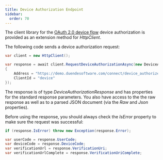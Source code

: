 ```yaml
---
title: Device Authorization Endpoint
sidebar:
  order: 70
---
```



The client library for the [OAuth 2.0 device
flow](https://tools.ietf.org/html/rfc7662) device authorization is
provided as an extension method for *HttpClient*.

The following code sends a device authorization request:

```csharp
var client = new HttpClient();

var response = await client.RequestDeviceAuthorizationAsync(new DeviceAuthorizationRequest
{
    Address = "https://demo.duendesoftware.com/connect/device_authorize",
    ClientId = "device"
});
```

The response is of type *DeviceAuthorizationResponse* and has properties
for the standard response parameters. You also have access to the the
raw response as well as to a parsed JSON document (via the *Raw* and
*Json* properties).

Before using the response, you should always check the *IsError*
property to make sure the request was successful:

```csharp
if (response.IsError) throw new Exception(response.Error);

var userCode = response.UserCode;
var deviceCode = response.DeviceCode;
var verificationUrl = response.VerificationUri;
var verificationUrlComplete = response.VerificationUriComplete;
```

